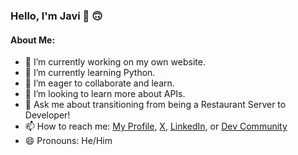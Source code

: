 ### Hello, I'm Javi 👋 :upside_down_face:

#### About Me:

- 🔭 I’m currently working on my own website.
- 🌱 I’m currently learning Python.
- 👯 I’m eager to collaborate and learn.
- 🤔 I’m looking to learn more about APIs.
- 💬 Ask me about transitioning from being a Restaurant Server to Developer!
- 📫 How to reach me: [My Profile](https://github.com/javdel3), [X](https://twitter.com/JaviTheDelgado), [LinkedIn](https://www.linkedin.com/in/javier-delgado-ii-550188293), or [Dev Community]()
- 😄 Pronouns: He/Him

